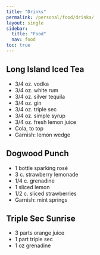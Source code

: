 ```yaml
---
title: "Drinks"
permalink: /personal/food/drinks/
layout: single
sidebar:
  title: "Food"
  nav: food
toc: true
---
```


## Long Island Iced Tea
- 3/4 oz. vodka
- 3/4 oz. white rum
- 3/4 oz. silver tequila
- 3/4 oz. gin
- 3/4 oz. triple sec
- 3/4 oz. simple syrup
- 3/4 oz. fresh lemon juice
- Cola, to top
- Garnish: lemon wedge

## Dogwood Punch
- 1 bottle sparking rosé
- 3 c. strawberry lemonade
- 1/4 c. grenadine
- 1 sliced lemon
- 1/2 c. sliced strawberries
- Garnish: mint springs

## Triple Sec Sunrise
- 3 parts orange juice
- 1 part triple sec
- 1 oz grenadine
